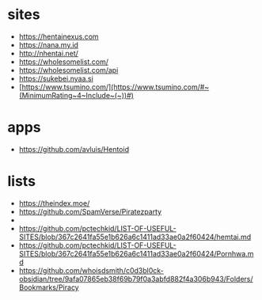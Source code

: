 # sites

- <https://hentainexus.com>
- <https://nana.my.id>
- <http://nhentai.net/>
- <https://wholesomelist.com/>
- <https://wholesomelist.com/api>
- <https://sukebei.nyaa.si>
- [https://www.tsumino.com/](https://www.tsumino.com/#~(MinimumRating~4~Include~(~))#)

# apps

- <https://github.com/avluis/Hentoid>

# lists

- <https://theindex.moe/>
- <https://github.com/SpamVerse/Piratezparty>
- 
- <https://github.com/pctechkid/LIST-OF-USEFUL-SITES/blob/367c2641fa55e1b626a6c1411ad33ae0a2f60424/hemtai.md>
- <https://github.com/pctechkid/LIST-OF-USEFUL-SITES/blob/367c2641fa55e1b626a6c1411ad33ae0a2f60424/Pornhwa.md>
- <https://github.com/whoisdsmith/c0d3bl0ck-obsidian/tree/9afa07865eb38f69b79f0a3abfd882f4a306b943/Folders/Bookmarks/Piracy>
